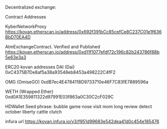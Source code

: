 Decentralized exchange:

Contract Addresses


KyberNetworkProxy
https://kovan.etherscan.io/address/0x692f391bCc85cefCe8C237C01e1f636BbD70EA4D

AtmExchangeContract. Verified and Published
https://kovan.etherscan.io/address/0xd11f1077efdf72c196c82b243786f88b5e63e3a3

ERC20 kovan addresses
DAI (Dai)
0xC4375B7De8af5a38a93548eb8453a498222C4fF2

OMG (OmiseGO)
0xdB7ec4E4784118D9733710e46F7C83fE7889596a

WETH (Wrapped Ether)
0xd0A1E359811322d97991E03f863a0C30C2cF029C

HDWallet
Seed phrase:
bubble game nose visit mom long review detect october liberty cattle clutch

infura url
https://kovan.infura.io/v3/f951d99683e542dea41d0c454e185476